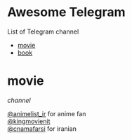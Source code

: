 
# Awesome Telegram
List of Telegram channel  
+ [movie](#movie)
+ [book](#book)






# movie 
 _channel_  

[@animelist_ir](https://t.me/animelist_ir) for anime fan   
[@kingmovienit](https://t.me/kingmovienit)  
[@cnamafarsi](https://t.me/cnamafarsi) for iranian









